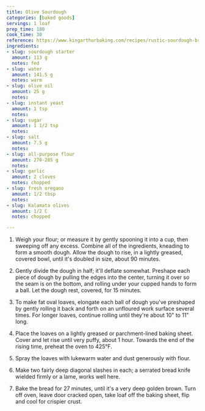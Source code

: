 ```yaml
---
title: Olive Sourdough
categories: [baked goods]
servings: 1 loaf
prep_time: 180
cook_time: 30
reference: https://www.kingarthurbaking.com/recipes/rustic-sourdough-bread-recipe
ingredients:
- slug: sourdough starter
  amount: 113 g
  notes: fed
- slug: water
  amount: 141.5 g
  notes: warm
- slug: olive oil
  amount: 25 g
  notes:
- slug: instant yeast
  amount: 1 tsp
  notes:
- slug: sugar
  amount: 1 1/2 tsp
  notes:
- slug: salt
  amount: 7.5 g
  notes:
- slug: all-purpose flour
  amount: 270-285 g
  notes:
- slug: garlic
  amount: 2 cloves
  notes: chopped
- slug: fresh oregano
  amount: 1/2 tbsp
  notes:
- slug: Kalamata olives
  amount: 1/2 C
  notes: chopped

---
```




1. Weigh your flour; or measure it by gently spooning it into a cup, then sweeping off any excess. Combine all of the ingredients, kneading to form a smooth dough. Allow the dough to rise, in a lightly greased, covered bowl, until it's doubled in size, about 90 minutes.

2. Gently divide the dough in half; it'll deflate somewhat. Preshape each piece of dough by pulling the edges into the center, turning it over so the seam is on the bottom, and rolling under your cupped hands to form a ball. Let the dough rest, covered, for 15 minutes.

3. To make fat oval loaves, elongate each ball of dough you've preshaped by gently rolling it back and forth on an unfloured work surface several times. For longer loaves, continue rolling until they're about 10" to 11" long.
4. Place the loaves on a lightly greased or parchment-lined baking sheet. Cover and let rise until very puffy, about 1 hour. Towards the end of the rising time, preheat the oven to 425°F.
5. Spray the loaves with lukewarm water and dust generously with flour.
6. Make two fairly deep diagonal slashes in each; a serrated bread knife wielded firmly or a lame, works well here.
7. Bake the bread for 27 minutes, until it's a very deep golden brown. Turn off oven, leave door cracked open, take loaf off the baking sheet, flip and cool for crispier crust.

